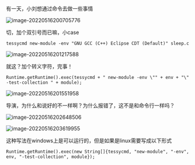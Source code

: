 有一天，小刘想通过命令去做一些事情



![image-20220516200705776](C:\Users\Administrator\AppData\Roaming\Typora\typora-user-images\image-20220516200705776.png)



切，加个双引号而已嘛，小case

```
tessycmd new-module -env "GNU GCC (C++) Eclipse CDT (Default)" sleep.c
```

![image-20220516201217588](C:\Users\Administrator\AppData\Roaming\Typora\typora-user-images\image-20220516201217588.png)



就这？加个转义字符，完事！

```
Runtime.getRuntime().exec(tessycmd + " new-module -env \"" + env + "\" -test-collection " + module);
```

![image-20220516201551958](C:\Users\Administrator\AppData\Roaming\Typora\typora-user-images\image-20220516201551958.png)



导演，为什么和说好的不一样啊？为什么报错了，这不是和命令行一样吗？

![image-20220516202648506](C:\Users\Administrator\AppData\Roaming\Typora\typora-user-images\image-20220516202648506.png)

![image-20220516203619955](C:\Users\Administrator\AppData\Roaming\Typora\typora-user-images\image-20220516203619955.png)



这种写法在windows上是可以运行的，但是如果是linux需要写成以下形式

```
Runtime.getRuntime().exec(new String[]{tessycmd, "new-module", "-env", env, "-test-collection", module});
```

